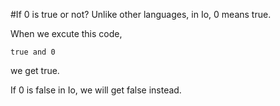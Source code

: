 #If 0 is true or not?
Unlike other languages, in Io, 0 means true.

When we excute this code, 

```Io
true and 0
```

we get true.

If 0 is false in Io, we will get false instead.

